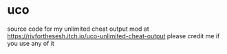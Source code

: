 # uco
source code for my unlimited cheat output mod at https://rivforthesesh.itch.io/uco-unlimited-cheat-output
please credit me if you use any of it
